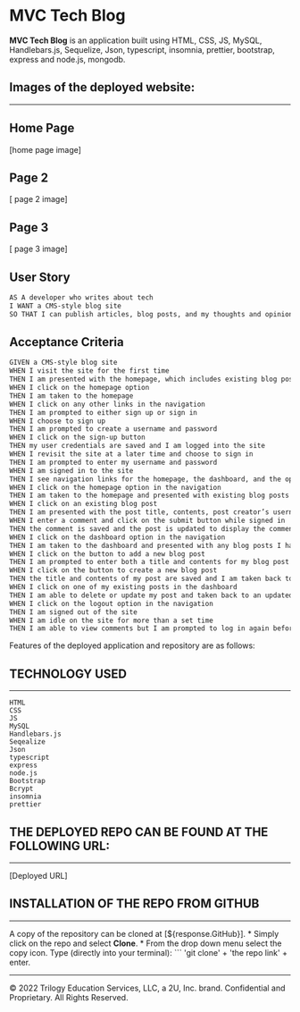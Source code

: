 # MVC Tech Blog
**MVC Tech Blog** is an application built using HTML, CSS, JS, MySQL, Handlebars.js, Sequelize, Json, typescript, insomnia, prettier, bootstrap, express and node.js, mongodb.


## Images of the deployed website:
***

## Home Page
[home page image]

## Page 2
[ page 2 image]

## Page 3
[ page 3 image]




## User Story

```md
AS A developer who writes about tech
I WANT a CMS-style blog site
SO THAT I can publish articles, blog posts, and my thoughts and opinions
```

## Acceptance Criteria

```md
GIVEN a CMS-style blog site
WHEN I visit the site for the first time
THEN I am presented with the homepage, which includes existing blog posts if any have been posted; navigation links for the homepage and the dashboard; and the option to log in
WHEN I click on the homepage option
THEN I am taken to the homepage
WHEN I click on any other links in the navigation
THEN I am prompted to either sign up or sign in
WHEN I choose to sign up
THEN I am prompted to create a username and password
WHEN I click on the sign-up button
THEN my user credentials are saved and I am logged into the site
WHEN I revisit the site at a later time and choose to sign in
THEN I am prompted to enter my username and password
WHEN I am signed in to the site
THEN I see navigation links for the homepage, the dashboard, and the option to log out
WHEN I click on the homepage option in the navigation
THEN I am taken to the homepage and presented with existing blog posts that include the post title and the date created
WHEN I click on an existing blog post
THEN I am presented with the post title, contents, post creator’s username, and date created for that post and have the option to leave a comment
WHEN I enter a comment and click on the submit button while signed in
THEN the comment is saved and the post is updated to display the comment, the comment creator’s username, and the date created
WHEN I click on the dashboard option in the navigation
THEN I am taken to the dashboard and presented with any blog posts I have already created and the option to add a new blog post
WHEN I click on the button to add a new blog post
THEN I am prompted to enter both a title and contents for my blog post
WHEN I click on the button to create a new blog post
THEN the title and contents of my post are saved and I am taken back to an updated dashboard with my new blog post
WHEN I click on one of my existing posts in the dashboard
THEN I am able to delete or update my post and taken back to an updated dashboard
WHEN I click on the logout option in the navigation
THEN I am signed out of the site
WHEN I am idle on the site for more than a set time
THEN I am able to view comments but I am prompted to log in again before I can add, update, or delete comments
```
  
  Features of the deployed application and repository are as follows:


  ## TECHNOLOGY USED
  ***
    HTML 
    CSS 
    JS 
    MySQL
    Handlebars.js
    Seqealize
    Json 
    typescript
    express 
    node.js
    Bootstrap
    Bcrypt
    insomnia
    prettier
 

## THE DEPLOYED REPO CAN BE FOUND AT THE FOLLOWING URL:
***

[Deployed URL]

  ## INSTALLATION OF THE REPO FROM GITHUB
  ***
  A copy of the repository can be cloned at [${response.GitHub}]. 
    * Simply click on the repo and select **Clone**. 
    * From the drop down menu select the copy icon. Type (directly into your terminal):
    ```
    'git clone' + 'the repo link' + enter.
     

- - -
© 2022 Trilogy Education Services, LLC, a 2U, Inc. brand. Confidential and Proprietary. All Rights Reserved.